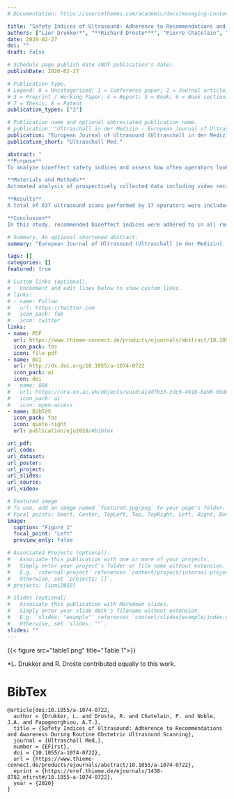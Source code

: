```yaml
---
# Documentation: https://sourcethemes.com/academic/docs/managing-content/

title: "Safety Indices of Ultrasound: Adherence to Recommendations and Awareness During Routine Obstetric Ultrasound Scanning"
authors: ["Lior Drukker*", "**Richard Droste***", "Pierre Chatelain", "J Alison Noble", "Aris Papageorghiou"]
date: 2020-02-27
doi: ""
draft: false

# Schedule page publish date (NOT publication's date).
publishDate: 2020-02-27

# Publication type.
# Legend: 0 = Uncategorized; 1 = Conference paper; 2 = Journal article;
# 3 = Preprint / Working Paper; 4 = Report; 5 = Book; 6 = Book section;
# 7 = Thesis; 8 = Patent
publication_types: ["2"]

# Publication name and optional abbreviated publication name.
# publication: "Ultraschall in der Medizin - European Journal of Ultrasound 2019"
publication: "European Journal of Ultrasound (Ultraschall in der Medizin)"
publication_short: "Ultraschall Med."

abstract: "
**Purpose**
To analyze bioeffect safety indices and assess how often operators look at these indices during routine obstetric ultrasound.

**Materials and Methods**
Automated analysis of prospectively collected data including video recordings of full-length ultrasound scans coupled with operator eye tracking was performed. Using optical recognition, we extracted the Mechanical Index (MI), Thermal Index in soft tissue (TIs), and Thermal Index in bone (TIb) values and ultrasound mode. This allowed us to report the bioeffect safety indices during routine obstetric scans and assess adherence to professional organization recommendations. Eye-tracking analysis allowed us to assess how often operators look at the displayed bioeffect safety indices.

**Results**
A total of 637 ultrasound scans performed by 17 operators were included, of which 178, 216, and 243 scans were first, second, and third-trimester scans, respectively. During live scanning, the mean and range were 0.14 (0.1 to 3.0) for TIb, 0.2 (0.1 to 1.2) for TIs, and 0.9 (0.1 to 1.3) for MI. The mean and standard deviation of TIb were 0.15 ± 0.03, 0.23 ± 0.09, 0.32 ± 0.24 in the first, second, and third trimester, respectively. For B-mode, the highest TIb was 0.8 in all trimesters. The highest TIb was recorded for pulsed-wave Doppler mode in all trimesters. The recommended exposure times were maintained in all scans. Analysis of eye tracking suggested that operators looked at bioeffect safety indices in only 27 (4.2 %) of the scans.

**Conclusion**
In this study, recommended bioeffect indices were adhered to in all routine scans. However, eye tracking showed that operators rarely assessed safety indices during scanning."

# Summary. An optional shortened abstract.
summary: "European Journal of Ultrasound (Ultraschall in der Medizin). *LD and RD contributed equally to this work."

tags: []
categories: []
featured: true

# Custom links (optional).
#   Uncomment and edit lines below to show custom links.
# links:
# - name: Follow
#   url: https://twitter.com
#   icon_pack: fab
#   icon: twitter
links:
- name: PDF
  url: https://www.thieme-connect.de/products/ejournals/abstract/10.1055/a-1074-0722
  icon_pack: fas
  icon: file-pdf
- name: DOI
  url: http://dx.doi.org/10.1055/a-1074-0722
  icon_pack: ai
  icon: doi
# - name: ORA
#   url: https://ora.ox.ac.uk/objects/uuid:a14df633-3dc5-4918-ba90-09dda3f51363
#   icon_pack: ai
#   icon: open-access
- name: BibTeX
  icon_pack: fas
  icon: quote-right
  url: publication/eju2020/#bibtex

url_pdf:
url_code:
url_dataset:
url_poster:
url_project:
url_slides:
url_source:
url_video:

# Featured image
# To use, add an image named `featured.jpg/png` to your page's folder. 
# Focal points: Smart, Center, TopLeft, Top, TopRight, Left, Right, BottomLeft, Bottom, BottomRight.
image:
  caption: "Figure 1"
  focal_point: "Left"
  preview_only: false

# Associated Projects (optional).
#   Associate this publication with one or more of your projects.
#   Simply enter your project's folder or file name without extension.
#   E.g. `internal-project` references `content/project/internal-project/index.md`.
#   Otherwise, set `projects: []`.
# projects: [ipmi2019]

# Slides (optional).
#   Associate this publication with Markdown slides.
#   Simply enter your slide deck's filename without extension.
#   E.g. `slides: "example"` references `content/slides/example/index.md`.
#   Otherwise, set `slides: ""`.
slides: ""
---
```


<a name="table1"></a>
{{< figure src="table1.png" title="Table 1">}}

*L. Drukker and R. Droste contributed equally to this work.

# BibTex

```
@article{doi:10.1055/a-1074-0722,
  author = {Drukker, L. and Droste, R. and Chatelain, P. and Noble, J.A. and Papageorghiou, A.T.},
  title = {Safety Indices of Ultrasound: Adherence to Recommendations and Awareness During Routine Obstetric Ultrasound Scanning},
  journal = {Ultraschall Med.},
  number = {EFirst},
  doi = {10.1055/a-1074-0722},
  url = {https://www.thieme-connect.de/products/ejournals/abstract/10.1055/a-1074-0722},
  eprint = {https://eref.thieme.de/ejournals/1438-8782_efirst#/10.1055-a-1074-0722},
  year = {2020}
}


```
